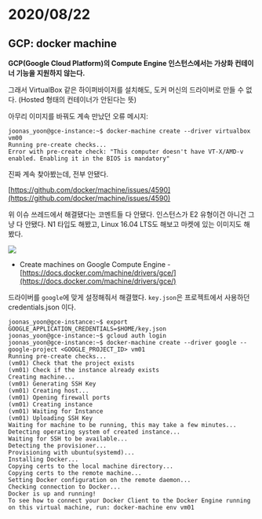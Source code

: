 # 2020/08/22

## GCP: docker machine

**GCP(Google Cloud Platform)의 Compute Engine 인스턴스에서는 가상화 컨테이너 기능을 지원하지 않는다.**

그래서 VirtualBox 같은 하이퍼바이저를 설치해도, 도커 머신의 드라이버로 만들 수 없다. (Hosted 형태의 컨테이너가 안된다는 뜻)

아무리 이미지를 바꿔도 계속 만났던 오류 메시지:

```
joonas_yoon@gce-instance:~$ docker-machine create --driver virtualbox vm00
Running pre-create checks...
Error with pre-create check: "This computer doesn't have VT-X/AMD-v enabled. Enabling it in the BIOS is mandatory"
```

진짜 계속 찾아봤는데, 전부 안됐다.

[https://github.com/docker/machine/issues/4590](https://github.com/docker/machine/issues/4590)

위 이슈 쓰레드에서 해결됐다는 코멘트들 다 안됐다. 인스턴스가 E2 유형이건 아니건 그냥 다 안됐다. N1 타입도 해봤고, Linux 16.04 LTS도 해보고 마켓에 있는 이미지도 해봤다.

![](https://www.macadamian.com/wp-content/uploads/2017/01/1-KO-vKqNqGk\_8feDcpePvQQ.png)

* Create machines on Google Compute Engine - [https://docs.docker.com/machine/drivers/gce/](https://docs.docker.com/machine/drivers/gce/)

드라이버를 `google`에 맞게 설정해줘서 해결했다. `key.json`은 프로젝트에서 사용하던 credentials.json 이다.

```
joonas_yoon@gce-instance:~$ export GOOGLE_APPLICATION_CREDENTIALS=$HOME/key.json
joonas_yoon@gce-instance:~$ gcloud auth login
joonas_yoon@gce-instance:~$ docker-machine create --driver google --google-project <GOOGLE_PROJECT_ID> vm01
Running pre-create checks...
(vm01) Check that the project exists
(vm01) Check if the instance already exists
Creating machine...
(vm01) Generating SSH Key
(vm01) Creating host...
(vm01) Opening firewall ports
(vm01) Creating instance
(vm01) Waiting for Instance
(vm01) Uploading SSH Key
Waiting for machine to be running, this may take a few minutes...
Detecting operating system of created instance...
Waiting for SSH to be available...
Detecting the provisioner...
Provisioning with ubuntu(systemd)...
Installing Docker...
Copying certs to the local machine directory...
Copying certs to the remote machine...
Setting Docker configuration on the remote daemon...
Checking connection to Docker...
Docker is up and running!
To see how to connect your Docker Client to the Docker Engine running on this virtual machine, run: docker-machine env vm01
```
